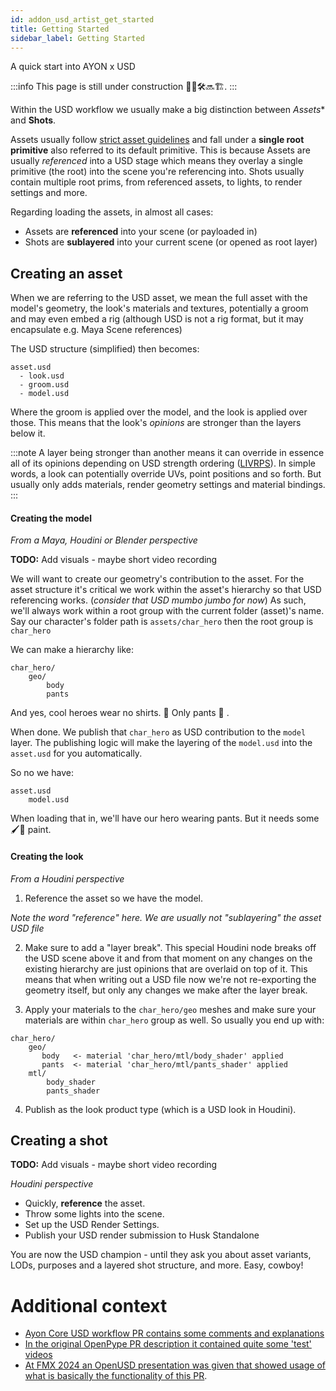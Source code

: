 ```yaml
---
id: addon_usd_artist_get_started
title: Getting Started
sidebar_label: Getting Started
---
```


A quick start into AYON x USD

:::info
This page is still under construction 👷🚧🛠️🔜🏗️.
:::

Within the USD workflow we usually make a big distinction between *Assets** and **Shots**.

Assets usually follow [strict asset guidelines](addon_usd_artist_usd_intro#usd-asset-structure-guidelines) and fall under a **single root primitive** also referred to its default primitive. This is because Assets are usually *referenced* into a USD stage which means they overlay a single primitive (the root) into the scene you're referencing into.
Shots usually contain multiple root prims, from referenced assets, to lights, to render settings and more.

Regarding loading the assets, in almost all cases:

- Assets are **referenced** into your scene (or payloaded in)
- Shots are **sublayered** into your current scene (or opened as root layer)

## Creating an asset

When we are referring to the USD asset, we mean the full asset with the model's geometry, the look's materials and textures, potentially a groom and may even embed a rig (although USD is not a rig format, but it may encapsulate e.g. Maya Scene references) 

The USD structure (simplified) then becomes:

```
asset.usd
  - look.usd
  - groom.usd
  - model.usd
```
Where the groom is applied over the model, and the look is applied over those.
This means that the look's _opinions_ are stronger than the layers below it.

:::note
A layer being stronger than another means it can override in essence all of its opinions depending on USD strength ordering ([LIVRPS](https://remedy-entertainment.github.io/USDBook/terminology/LIVRPS.html)). In simple words, a look can potentially override UVs, point positions and so forth. But usually only adds materials, render geometry settings and material bindings.
:::

#### Creating the model

_From a Maya, Houdini or Blender perspective_

**TODO:** Add visuals - maybe short video recording

We will want to create our geometry's contribution to the asset.
For the asset structure it's critical we work within the asset's hierarchy so that USD referencing works. (_consider that USD mumbo jumbo for now_)
As such, we'll always work within a root group with the current folder (asset)'s name.
Say our character's folder path is `assets/char_hero` then the root group is `char_hero`

We can make a hierarchy like:
```
char_hero/
    geo/
        body
        pants
```
And yes, cool heroes wear no shirts. 👕 Only pants 👖 .
 
When done. We publish that `char_hero` as USD contribution to the `model` layer.
The publishing logic will make the layering of the `model.usd` into the `asset.usd` for you automatically.

So no we have:
```
asset.usd
    model.usd
```
When loading that in, we'll have our hero wearing pants.
But it needs some 🖌️🎨 paint.

#### Creating the look

_From a Houdini perspective_

1. Reference the asset so we have the model.

_Note the word "reference" here. We are usually not "sublayering" the asset USD file_

2. Make sure to add a "layer break". This special Houdini node breaks off the USD scene above it and from that moment on any changes on the existing hierarchy are just opinions that are overlaid on top of it. This means that when writing out a USD file now we're not re-exporting the geometry itself, but only any changes we make after the layer break.

3. Apply your materials to the `char_hero/geo` meshes and make sure your materials are within `char_hero` group as well. So usually you end up with:
```
char_hero/
    geo/
       body   <- material 'char_hero/mtl/body_shader' applied
       pants  <- material 'char_hero/mtl/pants_shader' applied
    mtl/
        body_shader
        pants_shader
```

4. Publish as the look product type (which is a USD look in Houdini).

## Creating a shot

**TODO:** Add visuals - maybe short video recording

_Houdini perspective_

- Quickly, **reference** the asset.
- Throw some lights into the scene.
- Set up the USD Render Settings.
- Publish your USD render submission to Husk Standalone 

You are now the USD champion - until they ask you about asset variants, LODs, purposes and a layered shot structure, and more. Easy, cowboy!


# Additional context

- [Ayon Core USD workflow PR contains some comments and explanations](https://github.com/ynput/ayon-core/pull/295)
- [In the original OpenPype PR description it contained quite some 'test' videos](https://github.com/ynput/OpenPype/pull/5925#issue-1995346181)
- [At FMX 2024 an OpenUSD presentation was given that showed usage of what is basically the functionality of this PR](https://www.youtube.com/watch?v=1KqrIRCi_EQ).